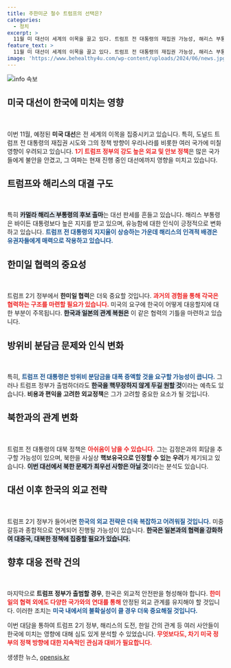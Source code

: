 ```yaml
---
title: 주한미군 철수 트럼프의 선택은?
categories:
  - 정치
excerpt: >
  11월 미 대선이 세계의 이목을 끌고 있다. 트럼프 전 대통령의 재집권 가능성, 해리스 부통령의 출마 등으로 한미 관계와 북한 문제의 향방이 크게 흔들릴 전망이다. 특히, 방위비 분담금과 트럼프의 외교 정책이 주목받고 있어 특별한 대비가 필요하다.
feature_text: >
  11월 미 대선이 세계의 이목을 끌고 있다. 트럼프 전 대통령의 재집권 가능성, 해리스 부통령의 출마 등으로 한미 관계와 북한 문제의 향방이 크게 흔들릴 전망이다. 특히, 방위비 분담금과 트럼프의 외교 정책이 주목받고 있어 특별한 대비가 필요하다.
image: 'https://www.behealthy4u.com/wp-content/uploads/2024/06/news.jpg'
---
```


<p><img src="https://www.behealthy4u.com/wp-content/uploads/2024/06/news.jpg" alt="info 속보" /></p>

<h2 data-ke-size="size26">미국 대선이 한국에 미치는 영향</h2>

<p data-ke-size="size16">&nbsp;</p>  

<p>이번 11월, 예정된 <b>미국 대선</b>은 전 세계의 이목을 집중시키고 있습니다. 특히, 도널드 트럼프 전 대통령의 재집권 시도와 그의 정책 방향이 우리나라를 비롯한 여러 국가에 미칠 영향이 우려되고 있습니다. <b><span style="color: #ee2323;">1기 트럼프 정부의 강도 높은 외교 및 안보 정책</span></b>은 많은 국가들에게 불안을 안겼고, 그 여파는 현재 진행 중인 대선에까지 영향을 미치고 있습니다.  </p>

<h2 data-ke-size="size26">트럼프와 해리스의 대결 구도</h2>

<p data-ke-size="size16">&nbsp;</p>  

<p>특히 <b><span style="background-color: #21538527;">카멀라 해리스 부통령의 후보 출마</span></b>는 대선 판세를 흔들고 있습니다. 해리스 부통령은 바이든 대통령보다 높은 지지를 받고 있으며, 유능함에 대한 인식이 긍정적으로 변화하고 있습니다. <b><span style="color: #1a5490;">트럼프 전 대통령의 지지율이 상승하는 가운데 해리스의 인격적 배경은 유권자들에게 매력으로 작용하고 있습니다.</span></b>  </p>

<h2 data-ke-size="size26">한미일 협력의 중요성</h2>

<p data-ke-size="size16">&nbsp;</p>  

<p>트럼프 2기 정부에서 <b>한미일 협력</b>은 더욱 중요할 것입니다. <b><span style="color: #ee2323;">과거의 경험을 통해 각국은 협력하는 구조를 마련할 필요가 있습니다.</span></b> 미국의 요구에 한국이 어떻게 대응할지에 대한 부분이 주목됩니다. <b><span style="background-color: #21538527;">한국과 일본의 관계 복원은</span></b> 이 같은 협력의 기틀을 마련하고 있습니다.  </p>

<h2 data-ke-size="size26">방위비 분담금 문제와 인식 변화</h2>

<p data-ke-size="size16">&nbsp;</p>  

<p>특히, <b><span style="color: #1a5490;">트럼프 전 대통령은 방위비 분담금을 대폭 증액할 것을 요구할 가능성이 큽니다.</span></b> 그러나 트럼프 정부가 출범하더라도 <b><span style="background-color: #21538527;">한국을 핵무장하지 않게 두길 원할 것</span></b>이라는 예측도 있습니다. <b>비용과 편익을 고려한 외교정책</b>은 그가 고려할 중요한 요소가 될 것입니다.  </p>

<h2 data-ke-size="size26">북한과의 관계 변화</h2>

<p data-ke-size="size16">&nbsp;</p>  

<p>트럼프 전 대통령의 대북 정책은 <b><span style="color: #ee2323;">아쉬움이 남을 수 있습니다.</span></b> 그는 김정은과의 회담을 추구할 가능성이 있으며, 북한을 사실상 <b>핵보유국으로 인정할 수 있는 우려</b>가 제기되고 있습니다. <b><span style="background-color: #21538527;">이번 대선에서 북한 문제가 최우선 사항은 아닐 것</span></b>이라는 분석도 있습니다.  </p>

<h2 data-ke-size="size26">대선 이후 한국의 외교 전략</h2>

<p data-ke-size="size16">&nbsp;</p>  

<p>트럼프 2기 정부가 들어서면 <b><span style="color: #1a5490;">한국의 외교 전략은 더욱 복잡하고 어려워질 것입니다.</span></b> 미중 갈등과 종합적으로 연계되어 진행될 가능성이 있습니다. <b><span style="background-color: #21538527;">한국은 일본과의 협력을 강화하여 대중국, 대북한 정책에 집중할 필요가 있습니다.</span></b>  </p>

<h2 data-ke-size="size26">향후 대응 전략 건의</h2>

<p data-ke-size="size16">&nbsp;</p>  

<p>마지막으로 <b>트럼프 정부가 출범할 경우</b>, 한국은 외교적 안전판을 형성해야 합니다. <b><span style="color: #ee2323;">한미일의 협력 외에도 다양한 국가와의 연대를 통해</span></b> 안정된 외교 관계를 유지해야 할 것입니다. 이러한 조치는 <b><span style="color: #1a5490;">미국 내에서의 불확실성이 클 경우 더욱 중요해질 것입니다.</span></b>  </p>

<p data-ke-size="size16"></p>  

<p>이번 대담을 통하여 트럼프 2기 정부, 해리스의 도전, 한일 간의 관계 등 여러 사안들이 한국에 미치는 영향에 대해 심도 있게 분석할 수 있었습니다. <b><span style="color: #ee2323;">무엇보다도, 차기 미국 정부의 정책 방향에 대한 지속적인 관심과 대비가 필요합니다.</span></b></p>
생생한 뉴스, <a href="https://opensis.kr" rel="dofollow">opensis.kr</a>


